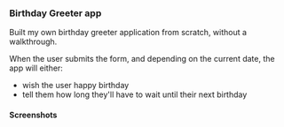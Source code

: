 ### Birthday Greeter app

Built my own birthday greeter application from scratch, without a walkthrough.

When the user submits the form, and depending on the current date, the app will either:

- wish the user happy birthday
- tell them how long they'll have to wait until their next birthday

#### Screenshots
